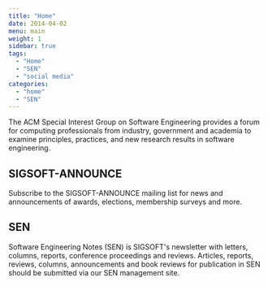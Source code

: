 ```yaml
---
title: "Home"
date: 2014-04-02
menu: main
weight: 1
sidebar: true
tags:
  - "Home"
  - "SEN"
  - "social media"
categories:
  - "home"
  - "SEN"
---
```


The ACM Special Interest Group on Software Engineering provides a forum for computing professionals from industry, government and academia to examine principles, practices, and new research results in software engineering.

<!--more-->

## SIGSOFT-ANNOUNCE

Subscribe to the SIGSOFT-ANNOUNCE mailing list for news and announcements of awards, elections, membership surveys and more.

## SEN

Software Engineering Notes (SEN) is SIGSOFT's newsletter with letters, columns, reports, conference proceedings and reviews.
Articles, reports, reviews, columns, announcements and book reviews for publication in SEN should be submitted via our SEN management site. 

